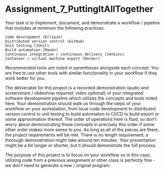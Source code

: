 # Assignment_7_PuttingItAllTogether

Your task is to implement, document, and demonstrate a workflow / pipeline that includes at minimum the following practices: 

    Code development (Eclipse)
    Distributed version control (GitHub)
    Unit testing (JUnit)
    Build automation (Maven)
    Continuous integration / continuous delivery (Jenkins)
    Container / virtual machine export (Docker)

Recommended tools are noted in parentheses alongside each concept. You are free to use other tools with similar functionality in your workflow if they work better for you.

The deliverable for this project is a recorded demonstration (audio and screenshare / slideshow required; video optional) of your integrated software development pipeline which utilizes the concepts and tools noted here. Your demonstration should walk us through the steps of your workflow on your workstation, from local code development to distributed version control to unit testing to build automation to CI/CD to build export or some approximation thereof. The order of operations here is fluid, so don't worry about demonstrating these concepts in precisely this order if some other order makes more sense to you. As long as all of the pieces are there, the project requirements will be met. There is no length requirement; a thorough demonstration might take around ten minutes. Your presentation might be a bit longer or shorter, but it should demonstrate the full process.

The purpose of this project is to focus on your workflow so in this case, utilizing code from a previous assignment or other class is perfectly fine - we don't need to generate a new / original program.
